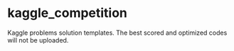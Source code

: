 # kaggle_competition
Kaggle problems solution templates. The best scored and optimized codes will not be uploaded. 
